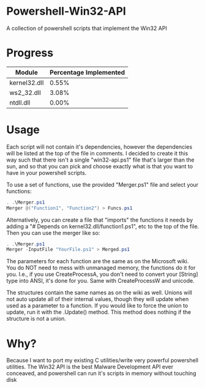 # Powershell-Win32-API
A collection of powershell scripts that implement the Win32 API

# Progress

| Module | Percentage Implemented |
| - | - |
| kernel32.dll | 0.55% |
| ws2_32.dll | 3.08% |
| ntdll.dll | 0.00% |

# Usage

Each script will not contain it's dependencies, however the dependencies will be listed at the top of the file in comments.
I decided to create it this way such that there isn't a single "win32-api.ps1" file that's larger than the sun, and so that you can pick and choose exactly what is that you want to have in your powershell scripts.

To use a set of functions, use the provided "Merger.ps1" file and select your functions:

```powershell
. .\Merger.ps1
Merger @("Function1", "Function2") > Funcs.ps1
```

Alternatively, you can create a file that "imports" the functions it needs by adding a "# Depends on kernel32.dll/function1.ps1", etc to the top of the file. Then you can use the merger like so:

```powershell
. .\Merger.ps1
Merger -InputFile "YourFile.ps1" > Merged.ps1
```

The parameters for each function are the same as on the Microsoft wiki. You do NOT need to mess with unmanaged memory, the functions do it for you. I.e., if you use CreateProcessA, you don't need to convert your \[String\] type into ANSI, it's done for you. Same with CreateProcessW and unicode.

The structures contain the same names as on the wiki as well. Unions will not auto update all of their internal values, though they will update when used as a parameter to a function. If you would like to force the union to update, run it with the .Update() method. This method does nothing if the structure is not a union.

# Why?

Because I want to port my existing C utilities/write very powerful powershell utilities. The Win32 API is the best Malware Development API ever conceaved, and powershell can run it's scripts in memory without touching disk

